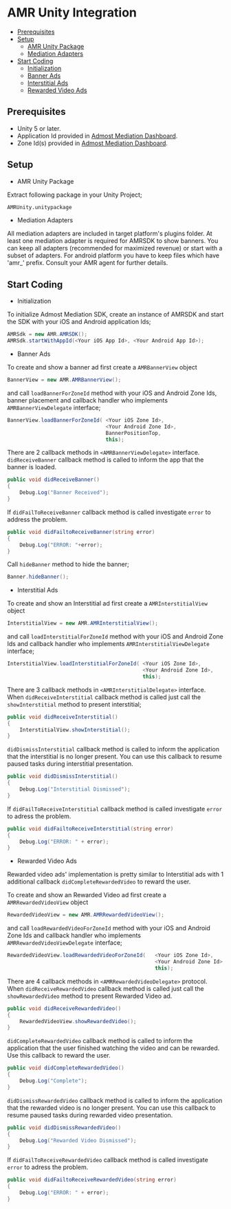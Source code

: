 
# AMR Unity Integration

* [Prerequisites](#prerequisites)
* [Setup](#setup)
  + [AMR Unity Package](#install1)
  + [Mediation Adapters](#install2)
* [Start Coding](#start-coding)
  + [Initialization](#usage1)
  + [Banner Ads](#usage2)
  + [Interstitial Ads](#usage3)
  + [Rewarded Video Ads](#usage4)

## Prerequisites
* Unity 5 or later. 
* Application Id provided in [Admost Mediation Dashboard](http://dashboard.admost.com).
* Zone Id(s) provided in [Admost Mediation Dashboard](http://dashboard.admost.com).

## Setup
  + <a name="install1"></a>AMR Unity Package  

Extract following package in your Unity Project;
```perl
AMRUnity.unitypackage
```
+ <a name="install2"></a>Mediation Adapters

All mediation adapters are included in target platform's plugins folder. At least one mediation adapter is required for AMRSDK to show banners. You can keep all adapters (recommended for maximized revenue) or start with a subset of adapters. For android platform you have to keep files which have 'amr_' prefix. Consult your AMR agent for further details.

## Start Coding
+ <a name="usage1"></a>Initialization   

To initialize Admost Mediation SDK, create an instance of AMRSDK and start the SDK with your iOS and Android application Ids;  
```c#
AMRSdk = new AMR.AMRSDK();
AMRSdk.startWithAppId(<Your iOS App Id>, <Your Android App Id>);
```  
+ <a name="usage2"></a>Banner Ads  

To create and show a banner ad first create a `AMRBannerView` object
```c#
BannerView = new AMR.AMRBannerView();
```
and call `loadBannerForZoneId` method with your iOS and Android Zone Ids, banner placement and callback handler who implements `AMRBannerViewDelegate` interface;  
```c#
BannerView.loadBannerForZoneId( <Your iOS Zone Id>,
                                <Your Android Zone Id>, 
                                BannerPositionTop,
                                this);
```
There are 2 callback methods in `<AMRBannerViewDelegate>` interface.  
`didReceiveBanner` callback method is called to inform the app that the banner is loaded.
```c#
public void didReceiveBanner()
{
    Debug.Log("Banner Received");
}
```
If `didFailToReceiveBanner` callback method is called investigate `error` to address the problem.
```c#
public void didFailtoReceiveBanner(string error)
{
	Debug.Log("ERROR: "+error);
}
```

Call `hideBanner` method to hide the banner;
```c#
Banner.hideBanner();
```

+ <a name="usage3"></a>Interstitial Ads  

To create and show an Interstitial ad first create a `AMRInterstitialView` object
```c#
InterstitialView = new AMR.AMRInterstitialView();
```
and call `loadInterstitialForZoneId` method with your iOS and Android Zone Ids and callback handler who implements `AMRInterstitialViewDelegate` interface;  
```c#
InterstitialView.loadInterstitialForZoneId( <Your iOS Zone Id>,
                                            <Your Android Zone Id>, 
                                            this);
```
There are 3 callback methods in `<AMRInterstitialDelegate>` interface.  
When `didReceiveInterstitial` callback method is called just call the `showInterstitial` method to present interstitial;
```c#
public void didReceiveInterstitial()
{
    InterstitialView.showInterstitial();
}
```
`didDismissInterstitial` callback method is called to inform the application that the interstitial is no longer present. You can use this callback to resume paused tasks during interstitial presentation.
```c#
public void didDismissInterstitial()
{
    Debug.Log("Interstitial Dismissed");
}
```
If `didFailToReceiveInterstitial` callback method is called investigate `error` to adress the problem.
```c#
public void didFailtoReceiveInterstitial(string error)
{
	Debug.Log("ERROR: " + error);
}
```
+ <a name="usage4"></a>Rewarded Video Ads  

Rewarded video ads' implementation is pretty similar to Interstitial ads with 1 additional callback `didCompleteRewardedVideo` to reward the user.

To create and show an Rewarded Video ad first create a `AMRRewardedVideoView` object
```c#
RewardedVideoView = new AMR.AMRRewardedVideoView();
```
and call `loadRewardedVideoForZoneId` method with your iOS and Android Zone Ids and callback handler who implements `AMRRewardedVideoViewDelegate` interface;  
```c#
RewardedVideoView.loadRewardedVideoForZoneId(   <Your iOS Zone Id>,
                                                <Your Android Zone Id>, 
                                                this);
```
There are 4 callback methods in `<AMRRewardedVideoDelegate>` protocol.  
When `didReceiveRewardedVideo` callback method is called just call the `showRewardedVideo` method to present Rewarded Video ad.
```c#
public void didReceiveRewardedVideo()
{
    RewardedVideoView.showRewardedVideo();
}
```
`didCompleteRewardedVideo` callback method is called to inform the application that the user finished watching the video and can be rewarded. Use this callback to reward the user.
```c#
public void didCompleteRewardedVideo()
{
    Debug.Log("Complete");
}
```
`didDismissRewardedVideo` callback method is called to inform the application that the rewarded video is no longer present. You can use this callback to resume paused tasks during rewarded video presentation.
```c#
public void didDismissRewardedVideo()
{
    Debug.Log("Rewarded Video Dismissed");
}
```
If `didFailToReceiveRewardedVideo` callback method is called investigate `error` to adress the problem.
```c#
public void didFailtoReceiveRewardedVideo(string error)
{
    Debug.Log("ERROR: " + error);
}
```

